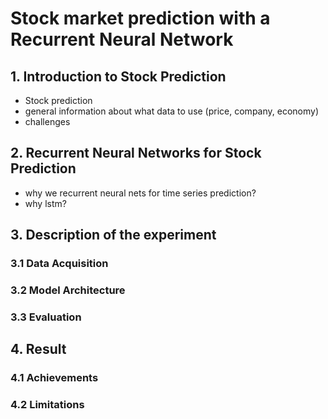 # Stock market prediction with a Recurrent Neural Network

## 1. Introduction to Stock Prediction
- Stock prediction
- general information about what data to use (price, company, economy)
- challenges

## 2. Recurrent Neural Networks for Stock Prediction
- why we recurrent neural nets for time series prediction?
- why lstm?

## 3. Description of the experiment

### 3.1 Data Acquisition

### 3.2 Model Architecture

### 3.3 Evaluation


## 4. Result

### 4.1 Achievements

### 4.2 Limitations





